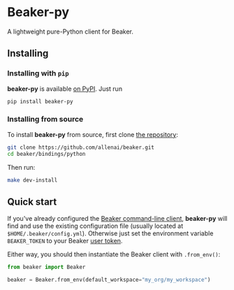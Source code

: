 # Beaker-py

A lightweight pure-Python client for Beaker.

## Installing

### Installing with `pip`

**beaker-py** is available [on PyPI](https://pypi.org/project/beaker-py/). Just run

```bash
pip install beaker-py
```

### Installing from source

To install **beaker-py** from source, first clone [the repository](https://github.com/allenai/beaker-py):

```bash
git clone https://github.com/allenai/beaker.git
cd beaker/bindings/python
```

Then run:

```bash
make dev-install
```

## Quick start

If you've already configured the [Beaker command-line client](https://github.com/allenai/beaker/), **beaker-py** will 
find and use the existing configuration file (usually located at `$HOME/.beaker/config.yml`).
Otherwise just set the environment variable `BEAKER_TOKEN` to your Beaker [user token](https://beaker.org/user).

Either way, you should then instantiate the Beaker client with `.from_env()`:

```python
from beaker import Beaker

beaker = Beaker.from_env(default_workspace="my_org/my_workspace")
```
